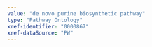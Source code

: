 ```yaml
---
value: "de novo purine biosynthetic pathway"
type: "Pathway Ontology"
xref-identifier: "0000867"
xref-dataSource: "PW"
---
```

